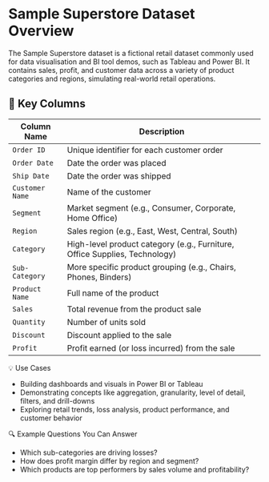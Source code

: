 # Sample Superstore Dataset Overview

The Sample Superstore dataset is a fictional retail dataset commonly used for data visualisation and BI tool demos, such as Tableau and Power BI. It contains sales, profit, and customer data across a variety of product categories and regions, simulating real-world retail operations.

## 🧾 Key Columns
| Column Name     | Description                                                                |
| --------------- | -------------------------------------------------------------------------- |
| `Order ID`      | Unique identifier for each customer order                                  |
| `Order Date`    | Date the order was placed                                                  |
| `Ship Date`     | Date the order was shipped                                                 |
| `Customer Name` | Name of the customer                                                       |
| `Segment`       | Market segment (e.g., Consumer, Corporate, Home Office)                    |
| `Region`        | Sales region (e.g., East, West, Central, South)                            |
| `Category`      | High-level product category (e.g., Furniture, Office Supplies, Technology) |
| `Sub-Category`  | More specific product grouping (e.g., Chairs, Phones, Binders)             |
| `Product Name`  | Full name of the product                                                   |
| `Sales`         | Total revenue from the product sale                                        |
| `Quantity`      | Number of units sold                                                       |
| `Discount`      | Discount applied to the sale                                               |
| `Profit`        | Profit earned (or loss incurred) from the sale                             |

💡 Use Cases

* Building dashboards and visuals in Power BI or Tableau
* Demonstrating concepts like aggregation, granularity, level of detail, filters, and drill-downs
* Exploring retail trends, loss analysis, product performance, and customer behavior

🔍 Example Questions You Can Answer

* Which sub-categories are driving losses?
* How does profit margin differ by region and segment?
* Which products are top performers by sales volume and profitability?
